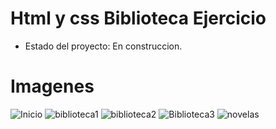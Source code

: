 <h1> Html y css Biblioteca Ejercicio</h1>

- Estado del proyecto: En construccion.
  
# Imagenes

![Inicio](https://github.com/user-attachments/assets/f6e7e3da-38d9-4e41-b916-2ad0e5bdbb7a)
![biblioteca1](https://github.com/user-attachments/assets/2fb055af-dcbb-4419-b826-aa16ddad4b98)
![biblioteca2](https://github.com/user-attachments/assets/7f9d5f4b-4041-4dc2-a024-e172f3bf9ed0)
![Biblioteca3](https://github.com/user-attachments/assets/df412ee3-b80d-49a2-a58a-bbcef85eba12)
![novelas](https://github.com/user-attachments/assets/f97c232c-e486-4dca-91ce-c6eea690e727)
